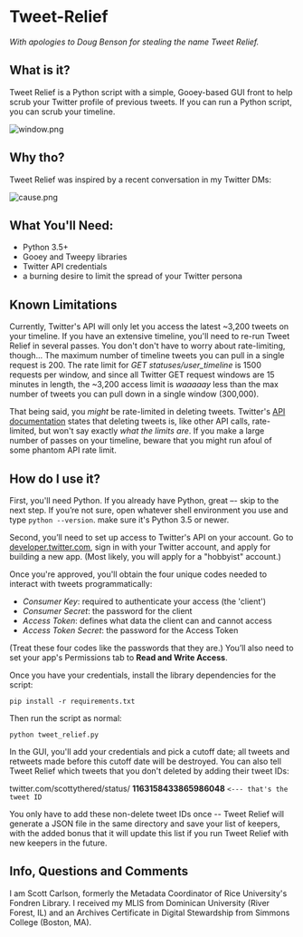 # Tweet-Relief
*With apologies to Doug Benson for stealing the name Tweet Relief.*

## What is it?
Tweet Relief is a Python script with a simple, Gooey-based GUI front to help scrub your Twitter profile of previous tweets. If you can run a Python script, you can scrub your timeline.

![window.png](https://dl.dropboxusercontent.com/s/tq1tgc0ddqbrp5q/window.png)

## Why tho?
Tweet Relief was inspired by a recent conversation in my Twitter DMs:

![cause.png](https://dl.dropboxusercontent.com/s/4bynphcbtqxwrl2/cause.png)

## What You'll Need:
- Python 3.5+
- Gooey and Tweepy libraries
- Twitter API credentials
- a burning desire to limit the spread of your Twitter persona

## Known Limitations
Currently, Twitter's API will only let you access the latest ~3,200 tweets on your timeline. If you have an extensive timeline, you'll need to re-run Tweet Relief in several passes. You don't don't have to worry about rate-limiting, though... The maximum number of timeline tweets you can pull in a single request is 200. The rate limit for *GET statuses/user_timeline* is 1500 requests per window, and since all Twitter GET request windows are 15 minutes in length, the ~3,200 access limit is *waaaaay* less than the max number of tweets you can pull down in a single window (300,000).

That being said, you *might* be rate-limited in deleting tweets. Twitter's [API documentation](https://developer.twitter.com/en/docs/tweets/post-and-engage/api-reference/post-statuses-destroy-id.html) states that deleting tweets is, like other API calls, rate-limited, but won't say exactly *what the limits are*. If you make a large number of passes on your timeline, beware that you might run afoul of some phantom API rate limit.

## How do I use it?
First, you'll need Python. If you already have Python, great –- skip to the next step. If you’re not sure, open whatever shell environment you use and type `python --version`. make sure it's Python 3.5 or newer.

Second, you’ll need to set up access to Twitter's API on your account. Go to [developer.twitter.com](https://developer.twitter.com), sign in with your Twitter account, and apply for building a new app. (Most likely, you will apply for a "hobbyist" account.)

Once you're approved, you'll obtain the four unique codes needed to interact with tweets programmatically:

- *Consumer Key*: required to authenticate your access (the 'client')
- *Consumer Secret*: the password for the client
- *Access Token*: defines what data the client can and cannot access
- *Access Token Secret*: the password for the Access Token

(Treat these four codes like the passwords that they are.) You’ll also need to set your app's Permissions tab to **Read and Write Access**.

Once you have your credentials, install the library dependencies for the script:
```
pip install -r requirements.txt
```
Then run the script as normal:
```
python tweet_relief.py
```

In the GUI, you'll add your credentials and pick a cutoff date; all tweets and retweets made before this cutoff date will be destroyed. You can also tell Tweet Relief which tweets that you don't deleted by adding their tweet IDs:

twitter.com/scottythered/status/ **1163158433865986048** ```<--- that's the tweet ID```

You only have to add these non-delete tweet IDs once -- Tweet Relief will generate a JSON file in the same directory and save your list of keepers, with the added bonus that it will update this list if you run Tweet Relief with new keepers in the future.

## Info, Questions and Comments
I am Scott Carlson, formerly the Metadata Coordinator of Rice University's Fondren Library. I received my MLIS from Dominican University (River Forest, IL) and an Archives Certificate in Digital Stewardship from Simmons College (Boston, MA). 
